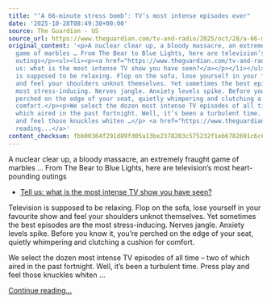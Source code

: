 ```yaml
---
title: "‘A 66-minute stress bomb’: TV’s most intense episodes ever"
date: '2025-10-28T08:49:30+00:00'
source: The Guardian - US
source_url: https://www.theguardian.com/tv-and-radio/2025/oct/28/a-66-minute-stress-bomb-tvs-most-intense-episodes-ever
original_content: '<p>A nuclear clear up, a bloody massacre, an extremely fraught
  game of marbles … From The Bear to Blue Lights, here are television’s most heart-pounding
  outings</p><ul><li><p><a href="https://www.theguardian.com/tv-and-radio/2025/oct/28/tell-us-what-is-the-most-intense-tv-show-you-have-ever-seen">Tell
  us: what is the most intense TV show you have seen?</a></p></li></ul><p>Television
  is supposed to be relaxing. Flop on the sofa, lose yourself in your favourite show
  and feel your shoulders unknot themselves. Yet sometimes the best episodes are the
  most stress-inducing. Nerves jangle. Anxiety levels spike. Before you know it, you’re
  perched on the edge of your seat, quietly whimpering and clutching a cushion for
  comfort.</p><p>We select the dozen most intense TV episodes of all time – two of
  which aired in the past fortnight. Well, it’s been a turbulent time. Press play
  and feel those knuckles whiten …</p> <a href="https://www.theguardian.com/tv-and-radio/2025/oct/28/a-66-minute-stress-bomb-tvs-most-intense-episodes-ever">Continue
  reading...</a>'
content_checksum: fbb00364f291d89fd05a13be2378203c575232f1eb6782691c6c64bd9ca2b405
---
```


A nuclear clear up, a bloody massacre, an extremely fraught game of marbles … From The Bear to Blue Lights, here are television’s most heart-pounding outings

- [Tell us: what is the most intense TV show you have seen?](https://www.theguardian.com/tv-and-radio/2025/oct/28/tell-us-what-is-the-most-intense-tv-show-you-have-ever-seen)

Television is supposed to be relaxing. Flop on the sofa, lose yourself in your favourite show and feel your shoulders unknot themselves. Yet sometimes the best episodes are the most stress-inducing. Nerves jangle. Anxiety levels spike. Before you know it, you’re perched on the edge of your seat, quietly whimpering and clutching a cushion for comfort.

We select the dozen most intense TV episodes of all time – two of which aired in the past fortnight. Well, it’s been a turbulent time. Press play and feel those knuckles whiten …

 [Continue reading...](https://www.theguardian.com/tv-and-radio/2025/oct/28/a-66-minute-stress-bomb-tvs-most-intense-episodes-ever)
